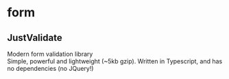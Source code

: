# form

## JustValidate
Modern form validation library<br />Simple, powerful and lightweight (~5kb gzip). Written in Typescript, and has no dependencies (no JQuery!)
